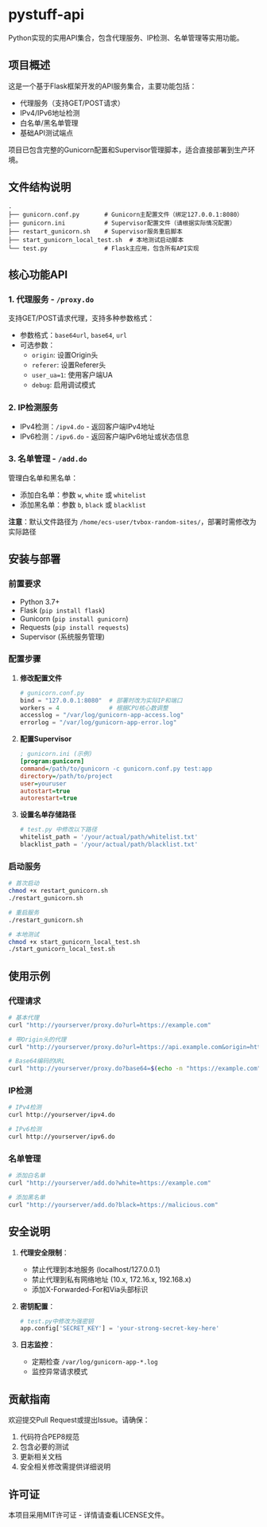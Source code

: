 # pystuff-api

Python实现的实用API集合，包含代理服务、IP检测、名单管理等实用功能。

## 项目概述

这是一个基于Flask框架开发的API服务集合，主要功能包括：
- 代理服务（支持GET/POST请求）
- IPv4/IPv6地址检测
- 白名单/黑名单管理
- 基础API测试端点

项目已包含完整的Gunicorn配置和Supervisor管理脚本，适合直接部署到生产环境。

## 文件结构说明

```
.
├── gunicorn.conf.py       # Gunicorn主配置文件（绑定127.0.0.1:8080）
├── gunicorn.ini           # Supervisor配置文件（请根据实际情况配置）
├── restart_gunicorn.sh    # Supervisor服务重启脚本
├── start_gunicorn_local_test.sh  # 本地测试启动脚本
└── test.py                # Flask主应用，包含所有API实现
```

## 核心功能API

### 1. 代理服务 - `/proxy.do`
支持GET/POST请求代理，支持多种参数格式：
- 参数格式：`base64url`, `base64`, `url`
- 可选参数：
  - `origin`: 设置Origin头
  - `referer`: 设置Referer头
  - `user_ua=1`: 使用客户端UA
  - `debug`: 启用调试模式

### 2. IP检测服务
- IPv4检测：`/ipv4.do` - 返回客户端IPv4地址
- IPv6检测：`/ipv6.do` - 返回客户端IPv6地址或状态信息

### 3. 名单管理 - `/add.do`
管理白名单和黑名单：
- 添加白名单：参数 `w`, `white` 或 `whitelist`
- 添加黑名单：参数 `b`, `black` 或 `blacklist`

**注意**：默认文件路径为 `/home/ecs-user/tvbox-random-sites/`，部署时需修改为实际路径

## 安装与部署

### 前置要求
- Python 3.7+
- Flask (`pip install flask`)
- Gunicorn (`pip install gunicorn`)
- Requests (`pip install requests`)
- Supervisor (系统服务管理)

### 配置步骤

1. **修改配置文件**
   ```python
   # gunicorn.conf.py
   bind = "127.0.0.1:8080"  # 部署时改为实际IP和端口
   workers = 4              # 根据CPU核心数调整
   accesslog = "/var/log/gunicorn-app-access.log"
   errorlog = "/var/log/gunicorn-app-error.log"
   ```

2. **配置Supervisor**
   ```ini
   ; gunicorn.ini (示例)
   [program:gunicorn]
   command=/path/to/gunicorn -c gunicorn.conf.py test:app
   directory=/path/to/project
   user=youruser
   autostart=true
   autorestart=true
   ```

3. **设置名单存储路径**
   ```python
   # test.py 中修改以下路径
   whitelist_path = '/your/actual/path/whitelist.txt'
   blacklist_path = '/your/actual/path/blacklist.txt'
   ```

### 启动服务

```bash
# 首次启动
chmod +x restart_gunicorn.sh
./restart_gunicorn.sh

# 重启服务
./restart_gunicorn.sh

# 本地测试
chmod +x start_gunicorn_local_test.sh
./start_gunicorn_local_test.sh
```

## 使用示例

### 代理请求
```bash
# 基本代理
curl "http://yourserver/proxy.do?url=https://example.com"

# 带Origin头的代理
curl "http://yourserver/proxy.do?url=https://api.example.com&origin=https://yourdomain.com"

# Base64编码的URL
curl "http://yourserver/proxy.do?base64=$(echo -n "https://example.com" | base64)"
```

### IP检测
```bash
# IPv4检测
curl http://yourserver/ipv4.do

# IPv6检测
curl http://yourserver/ipv6.do
```

### 名单管理
```bash
# 添加白名单
curl "http://yourserver/add.do?white=https://example.com"

# 添加黑名单
curl "http://yourserver/add.do?black=https://malicious.com"
```

## 安全说明

1. **代理安全限制**：
   - 禁止代理到本地服务 (localhost/127.0.0.1)
   - 禁止代理到私有网络地址 (10.x, 172.16.x, 192.168.x)
   - 添加X-Forwarded-For和Via头部标识

2. **密钥配置**：
   ```python
   # test.py中修改为强密钥
   app.config['SECRET_KEY'] = 'your-strong-secret-key-here'
   ```

3. **日志监控**：
   - 定期检查 `/var/log/gunicorn-app-*.log`
   - 监控异常请求模式

## 贡献指南

欢迎提交Pull Request或提出Issue。请确保：
1. 代码符合PEP8规范
2. 包含必要的测试
3. 更新相关文档
4. 安全相关修改需提供详细说明

## 许可证

本项目采用MIT许可证 - 详情请查看LICENSE文件。
